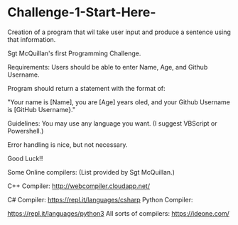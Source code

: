 # Challenge-1-Start-Here-
Creation of a program that wil take user input and produce a sentence using that information.

Sgt McQuillan's first Programming Challenge.

Requirements:
  Users should be able to enter Name, Age, and Github Username.
  
  Program should return a statement with the format of:
  
  "Your name is [Name], you are [Age] years oled, and your Github Username is [GitHub Username}."
  
Guidelines:
  You may use any language you want. (I suggest VBScript or Powershell.) 
  
  Error handling is nice, but not necessary.
  
  Good Luck!!
  
  
Some Online compilers: (List provided by Sgt McQuillan.)
 
C++ Compiler: http://webcompiler.cloudapp.net/


C# Compiler: https://repl.it/languages/csharp Python
Compiler: 


https://repl.it/languages/python3 All sorts of compilers:
https://ideone.com/


